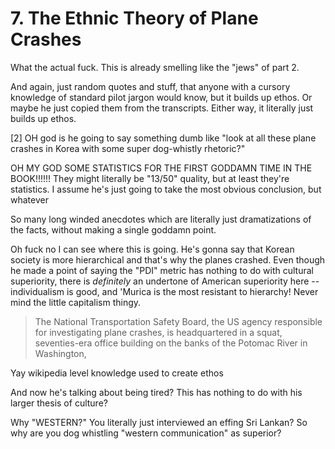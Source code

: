 # 7. The Ethnic Theory of Plane Crashes

What the actual fuck. This is already smelling like the "jews" of part 2.

And again, just random quotes and stuff, that anyone with a cursory knowledge of standard pilot jargon would know, but it builds up ethos. Or maybe he just copied them from the transcripts. Either way, it literally just builds up ethos.

[2] OH god is he going to say something dumb like "look at all these plane crashes in Korea with some super dog-whistly rhetoric?"

OH MY GOD SOME STATISTICS FOR THE FIRST GODDAMN TIME IN THE BOOK!!!!!! They might literally be "13/50" quality, but at least they're statistics. I assume he's just going to take the most obvious conclusion, but whatever

So many long winded anecdotes which are literally just dramatizations of the facts, without making a single goddamn point.

Oh fuck no I can see where this is going. He's gonna say that Korean society is more hierarchical and that's why the planes crashed. Even though he made a point of saying the "PDI" metric has nothing to do with cultural superiority, there is _definitely_ an undertone of American superiority here -- individualism is good, and 'Murica is the most resistant to hierarchy! Never mind the little capitalism thingy.

> The National Transportation Safety Board, the US agency responsible for investigating plane crashes, is headquartered in a squat, seventies-era office building on the banks of the Potomac River in Washington, 

Yay wikipedia level knowledge used to create ethos

And now he's talking about being tired? This has nothing to do with his larger thesis of culture? 

Why "WESTERN?" You literally just interviewed an effing Sri Lankan? So why are you dog whistling "western communication" as superior?

